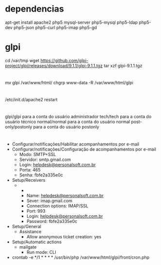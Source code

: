 # dependencias
apt-get install apache2 php5 mysql-server php5-mysql php5-ldap php5-dev php5-json php5-curl php5-imap php5-gd

# glpi
cd /var/tmp
wget https://github.com/glpi-project/glpi/releases/download/9.1.1/glpi-9.1.1.tgz
tar xzf glpi-9.1.1.tgz

#
mv glpi /var/www/html/
chgrp www-data -R /var/www/html/glpi

#
/etc/init.d/apache2 restart

#
glpi/glpi para a conta do usuário administrador
tech/tech para a conta do usuário técnico
normal/normal para a conta do usuário normal
post-only/postonly para a conta do usuário postonly

#
* Configurar/notificações/Habilitar acompanhamentos por e-mail
* Configurar/notificações/Configuração de acompanhamentos por e-mail
  * Modo: SMTP+SSL
  * Servidor: smtp.gmail.com
  * Login: helpdesk@personalsoft.com.br
  * Porta: 465
  * Senha: fbfe2a335e0c
* Setup/Receivers
  * +
    * Name: helpdesk@personalsoft.com.br
    * Sever: imap.gmail.com
    * Connection options: IMAP/SSL
    * Port: 993
    * Login: helpdesk@personalsoft.com.br
    * Password: fbfe2a335e0c
* Setup/General
  * Assistance
    * Allow anonymous ticket creation: yes
* Setup/Automatic actions
  * mailgate
    * Run mode: CLI
* crontab -e
*/1 * * * * /usr/bin/php /var/www/html/glpi/front/cron.php
